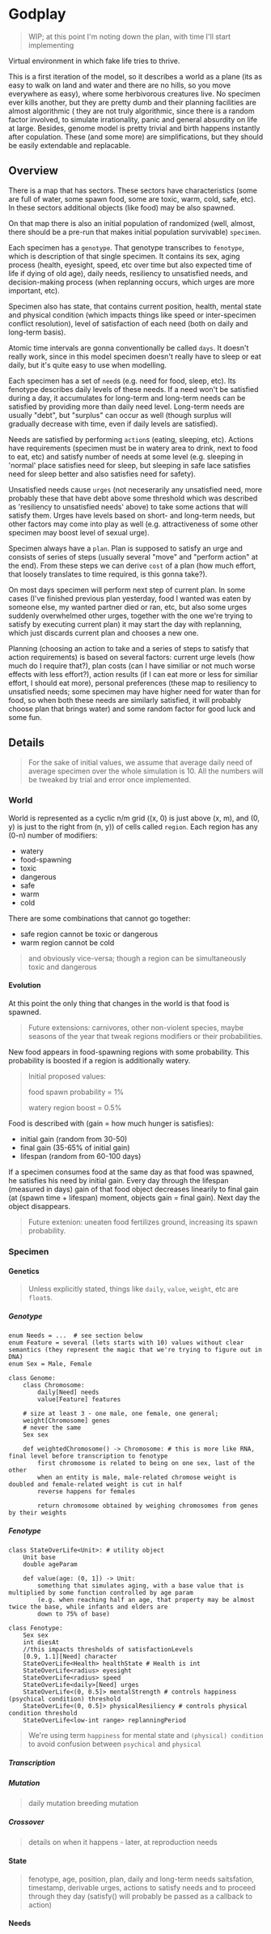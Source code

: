 # Godplay

> WIP; at this point I'm noting down the plan, with time I'll start implementing

Virtual environment in which fake life tries to thrive.

This is a first iteration of the model, so it describes a world as a plane (its 
as easy to walk on land and water and there are no hills, so you move everywhere 
as easy), where some herbivorous creatures live. No specimen ever kills another,
but they are pretty dumb and their planning facilities are almost algorithmic (
they are not truly algorithmic, since there is a random factor involved, to 
simulate irrationality, panic and general absurdity on life at large. Besides,
genome model is pretty trivial and birth happens instantly after copulation. 
These (and some more) are simplifications, but they should be easily extendable
and replacable.

## Overview

There is a map that has sectors. These sectors have characteristics (some are
full of water, some spawn food, some are toxic, warm, cold, safe, etc). In these
sectors additional objects (like food) may be also spawned.

On that map there is also an initial population of randomized (well, almost, 
there should be a pre-run that makes initial population survivable) `specimen`.

Each specimen has a `genotype`. That genotype transcribes to `fenotype`, which is
description of that single specimen. It contains its sex, aging process (health, 
eyesight, speed, etc over time but also expected time of life if dying of old 
age), daily needs, resiliency to unsatisfied needs, and decision-making process 
(when replanning occurs, which urges are more important, etc).

Specimen also has state, that contains current position, health, mental state 
and physical condition (which impacts things like speed or inter-specimen conflict 
resolution), level of satisfaction of each need (both on daily and long-term basis).

Atomic time intervals are gonna conventionally be called `days`. It doesn't 
really work, since in this model specimen doesn't really have to sleep or eat 
daily, but it's quite easy to use when modelling.

Each specimen has a set of `need`s (e.g. need for food, sleep, etc). Its fenotype 
describes daily levels of these needs. If a need won't be satisfied during a day,
it accumulates for long-term and long-term needs can be satisfied by providing
more than daily need level. Long-term needs are usually "debt", but "surplus"
can occur as well (though surplus will gradually decrease with time, even if daily
levels are satisfied).

Needs are satisfied by performing `action`s (eating, sleeping, etc). Actions 
have requirements (specimen must be in watery area to drink, next to food to eat,
 etc) and satisfy number of needs at some level (e.g. sleeping in 'normal' place 
 satisfies need for sleep, but sleeping in safe lace satisfies need for sleep 
 better and also satisfies need for safety).
 
 Unsatisfied needs cause `urges` (not neceserarily any unsatisfied need, more 
 probably these that have debt above some threshold which was described as 
 'resiliency to unsatisfied needs' above) to take some actions that will satisfy
 them. Urges have levels based on short- and long-term needs, but other factors
 may come into play as well (e.g. attractiveness of some other specimen may boost
 level of sexual urge).
 
 Specimen always have a `plan`. Plan is supposed to satisfy an urge and consists
 of series of steps (usually several "move" and "perform action" at the end).
 From these steps we can derive `cost` of a plan (how much effort, that loosely
 translates to time required, is this gonna take?). 
 
 On most days specimen will perform next step of current plan. In some cases
 (I've finished previous plan yesterday, food I wanted was eaten by someone else,
 my wanted partner died or ran, etc, but also some urges suddenly overwhelmed 
 other urges, together with the one we're trying to satisfy by executing current 
 plan) it may start the day with replanning, which just discards current plan and 
 chooses a new one.
 
 Planning (choosing an action to take and a series of steps to satisfy that 
 action requirements) is based on several factors: current urge levels (how 
 much do I require that?), plan costs (can I have similiar or not much worse 
 effects with less effort?), action results (if I can eat more or less for similiar 
 effort, I should eat more), personal preferences (these map to resiliency to unsatisfied
 needs; some specimen may have higher need for water than for food, so when both 
 these needs are similarly satisfied, it will probably choose plan that brings water)
 and some random factor for good luck and some fun.
 
 ## Details
 
 > For the sake of initial values, we assume that average daily need of average
 > specimen over the whole simulation is 10. All the numbers will be tweaked by
 > trial and error once implemented.
 
 ### World
 
 World is represented as a cyclic n/m grid ((x, 0) is just above (x, m), 
 and (0, y) is just to the right from (n, y)) of cells called `region`. Each 
 region has any (0-n) number of modifiers:
 
 - watery
 - food-spawning
 - toxic
 - dangerous
 - safe
 - warm
 - cold
 
 There are some combinations that cannot go together:
 
 - safe region cannot be toxic or dangerous
 - warm region cannot be cold
 
 > and obviously vice-versa; though a region can be simultaneously toxic and dangerous
 
 #### Evolution
 
 At this point the only thing that changes in the world is that food is spawned.
 
 > Future extensions: carnivores, other non-violent species, maybe seasons of 
 > the year that tweak regions modifiers or their probabilities.
 
 New food appears in food-spawning regions with some probability. This probability
 is boosted if a region is additionally watery.
 
 > Initial proposed values:
 >
 > food spawn probability = 1%
 >
 > watery region boost = 0.5%
 
 Food is described with (gain = how much hunger is satisfies):
 
- initial gain (random from 30-50)
- final gain (35-65% of initial gain)
- lifespan (random from 60-100 days)

If a specimen consumes food at the same day as that food was spawned, he satisfies his 
need by initial gain. Every day through the lifespan (measured in days) gain
of that food object decreases linearily to final gain (at (spawn time + lifespan) 
moment, objects gain = final gain). Next day the object disappears.

> Future extenion: uneaten food fertilizes ground, increasing its spawn probability.

### Specimen

#### Genetics

> Unless explicitly stated, things like `daily`, `value`, `weight`, etc are `float`s.

##### Genotype

    enum Needs = ...  # see section below
    enum Feature = several (lets starts with 10) values without clear semantics (they represent the magic that we're trying to figure out in DNA)
    enum Sex = Male, Female

    class Genome:
        class Chromosome:
            daily[Need] needs
            value[Feature] features

        # size at least 3 - one male, one female, one general; 
        weight[Chromosome] genes
        # never the same
        Sex sex

        def weightedChromosome() -> Chromosome: # this is more like RNA, final level before transcription to fenotype
            first chromosome is related to being on one sex, last of the other
            when an entity is male, male-related chromose weight is doubled and female-related weight is cut in half
            reverse happens for females

            return chromosome obtained by weighing chromosomes from genes by their weights

##### Fenotype

    class StateOverLife<Unit>: # utility object
        Unit base
        double ageParam

        def value(age: (0, 1]) -> Unit:
            something that simulates aging, with a base value that is multiplied by some function controlled by age param
            (e.g. when reaching half an age, that property may be almost twice the base, while infants and elders are
            down to 75% of base)

    class Fenotype:
        Sex sex
        int diesAt
        //this impacts thresholds of satisfactionLevels
        [0.9, 1.1][Need] character
        StateOverLife<Health> healthState # Health is int
        StateOverLife<radius> eyesight
        StateOverLife<radius> speed
        StateOverLife<daily>[Need] urges
        StateOverLife<(0, 0.5]> mentalStrength # controls happiness (psychical condition) threshold
        StateOverLife<(0, 0.5]> physicalResiliency # controls physical condition threshold
        StateOverLife<low-int range> replanningPeriod

> We're using term `happiness` for mental state and `(physical) condition` to avoid confusion between `psychical` and `physical`

##### Transcription

##### Mutation

> daily mutation
> breeding mutation

##### Crossover

> details on when it happens - later, at reproduction needs

#### State

> fenotype, age, position, plan, daily and long-term needs saitsfation, timestamp, derivable urges, actions to satisfy needs and to proceed through they day (satisfy() will probably be passed as a callback to action)

#### Needs


